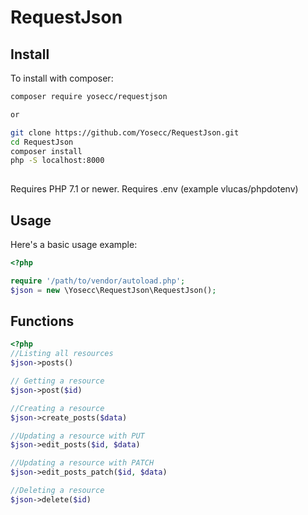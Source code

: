 RequestJson 
===========

Install
-------

To install with composer:

```sh
composer require yosecc/requestjson

or

git clone https://github.com/Yosecc/RequestJson.git
cd RequestJson
composer install
php -S localhost:8000
  
```

Requires PHP 7.1 or newer.
Requires .env  (example vlucas/phpdotenv)

Usage
-----

Here's a basic usage example:

```php
<?php

require '/path/to/vendor/autoload.php';
$json = new \Yosecc\RequestJson\RequestJson();

```

Functions
---------

```php
<?php
//Listing all resources 
$json->posts()

// Getting a resource
$json->post($id)

//Creating a resource
$json->create_posts($data)

//Updating a resource with PUT
$json->edit_posts($id, $data)

//Updating a resource with PATCH
$json->edit_posts_patch($id, $data)

//Deleting a resource
$json->delete($id)
  
```
